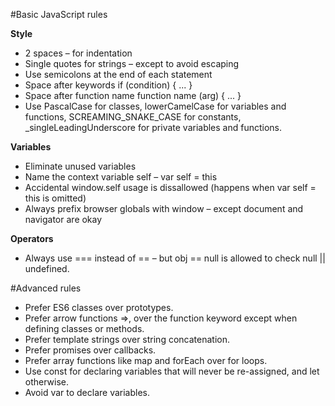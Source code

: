 #Basic JavaScript rules

**Style**
* 2 spaces – for indentation
* Single quotes for strings – except to avoid escaping
* Use semicolons at the end of each statement
* Space after keywords if (condition) { ... }
* Space after function name function name (arg) { ... }
* Use PascalCase for classes, lowerCamelCase for variables and functions, SCREAMING_SNAKE_CASE for constants, _singleLeadingUnderscore for private variables and functions.

**Variables**
* Eliminate unused variables
* Name the context variable self – var self = this
* Accidental window.self usage is dissallowed (happens when var self = this is omitted)
* Always prefix browser globals with window – except document and navigator are okay

**Operators**
* Always use === instead of == – but obj == null is allowed to check null || undefined.

#Advanced rules
* Prefer ES6 classes over prototypes.
* Prefer arrow functions =>, over the function keyword except when defining classes or methods.
* Prefer template strings over string concatenation.
* Prefer promises over callbacks.
* Prefer array functions like map and forEach over for loops.
* Use const for declaring variables that will never be re-assigned, and let otherwise.
* Avoid var to declare variables.